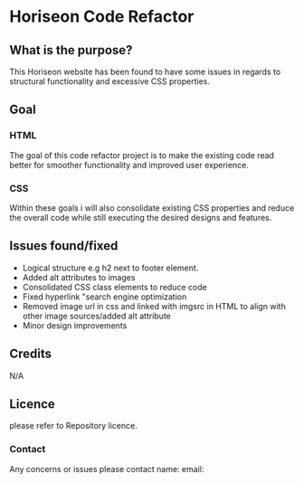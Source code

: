 # Horiseon Code Refactor

## What is the purpose?
<p>This Horiseon website has been found to have some issues in regards to structural functionality and excessive CSS properties.

## Goal
### HTML
<p> The goal of this code refactor project is to make the existing code read better for smoother functionality and improved user experience.</P>

### CSS
<p>Within these goals i will also consolidate existing CSS properties and reduce the overall code while still executing the desired designs and features.</p>

## Issues found/fixed
<ul>
<li>Logical structure e.g h2 next to footer element.</li>
<li>Added alt attributes to images</li>
<li>Consolidated CSS class elements to reduce code</li>
<li>Fixed hyperlink "search engine optimization</li>
<li>Removed image url in css and linked with imgsrc in HTML to align with other image sources/added alt attribute</li>
<li>Minor design improvements</li>
</ul>

## Credits
<p>N/A</p>

## Licence
please refer to Repository licence.

### Contact
Any concerns or issues please contact
name:
email: